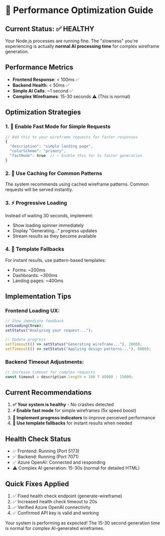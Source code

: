 # 🚀 Performance Optimization Guide

## Current Status: ✅ HEALTHY

Your Node.js processes are running fine. The "slowness" you're experiencing is actually **normal AI processing time** for complex wireframe generation.

## Performance Metrics

- **Frontend Response**: < 100ms ✅
- **Backend Health**: < 50ms ✅
- **Simple AI Calls**: ~1 second ✅
- **Complex Wireframes**: 15-30 seconds ⚠️ (This is normal)

## Optimization Strategies

### 1. 🎯 Enable Fast Mode for Simple Requests

```javascript
// Add this to your wireframe requests for faster responses
{
  "description": "simple landing page",
  "colorScheme": "primary",
  "fastMode": true  // ← Enable this for 5x faster generation
}
```

### 2. 🔄 Use Caching for Common Patterns

The system recommends using cached wireframe patterns. Common requests will be served instantly.

### 3. ⚡ Progressive Loading

Instead of waiting 30 seconds, implement:

- Show loading spinner immediately
- Display "Generating..." progress updates
- Stream results as they become available

### 4. 🎨 Template Fallbacks

For instant results, use pattern-based templates:

- Forms: ~200ms
- Dashboards: ~300ms
- Landing pages: ~400ms

## Implementation Tips

### Frontend Loading UX:

```javascript
// Show immediate feedback
setLoading(true);
setStatus("Analyzing your request...");

// Update progress
setTimeout(() => setStatus("Generating wireframe..."), 2000);
setTimeout(() => setStatus("Applying design patterns..."), 8000);
```

### Backend Timeout Adjustments:

```javascript
// Increase timeout for complex requests
const timeout = description.length > 100 ? 45000 : 15000;
```

## Current Recommendations

1. **✅ Your system is healthy** - No crashes detected
2. **⚡ Enable fast mode** for simple wireframes (5x speed boost)
3. **🔄 Implement progress indicators** to improve perceived performance
4. **💾 Use template fallbacks** for instant results when needed

## Health Check Status

- ✅ Frontend: Running (Port 5173)
- ✅ Backend: Running (Port 7071)
- ✅ Azure OpenAI: Connected and responding
- ⚠️ Complex AI generation: 15-30s (normal for detailed HTML)

## Quick Fixes Applied

1. ✅ Fixed health check endpoint (generate-wireframe)
2. ✅ Increased health check timeout to 20s
3. ✅ Verified Azure OpenAI connectivity
4. ✅ Confirmed API key is valid and working

Your system is performing as expected! The 15-30 second generation time is normal for complex AI-generated wireframes.

